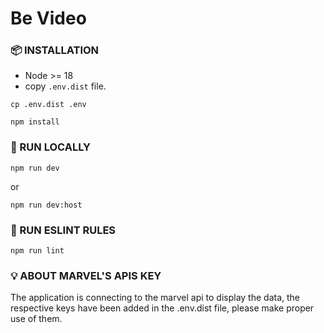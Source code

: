 # Be Video

### 📦 INSTALLATION

-   Node >= 18
-   copy `.env.dist` file.

```
cp .env.dist .env
```

```
npm install
```

### 🏃 RUN LOCALLY

```
npm run dev
```

or

```
npm run dev:host
```

### 🐍 RUN ESLINT RULES

```
npm run lint
```

### 💡 ABOUT MARVEL'S APIS KEY

The application is connecting to the marvel api to display the data, the respective keys have been added in the .env.dist file, please make proper use of them.
